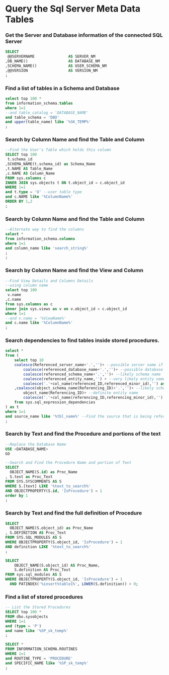 # Query the Sql Server Meta Data Tables

### Get the Server and Database information of the connected SQL Server
```sql
SELECT 
 @@SERVERNAME               AS SERVER_NM
,DB_NAME()                  AS DATABASE_NM
,SCHEMA_NAME()              AS USER_SCHEMA_NM
,@@VERSION                  AS VERSION_NM
;
```

### Find a list of tables in a Schema and Database
```sql
select top 100 *
from information_schema.tables
where 1=1
--and table_catalog = 'DATABASE_NAME'
and table_schema = 'DBO'
and upper(table_name) like '%SK_TEMP%'
;
```

### Search by Column Name and find the Table and Column
```sql
--Find the User's Table which holds this column
SELECT top 100
 t.schema_id
,SCHEMA_NAME(t.schema_id) as Schema_Name
,t.NAME AS Table_Name
,c.NAME AS Column_Name
FROM sys.columns c
INNER JOIN sys.objects t ON t.object_id = c.object_id
WHERE 1=1
and t.type = 'U' --user table type
and c.NAME like '%ColumnName%'
ORDER BY 1,2
;
```
### Search by Column Name and find the Table and Column
```sql
--Alternate way to find the columns
select * 
from information_schema.columns
where 1=1
and column_name like 'search_string%'
;
;
```
### Search by Column Name and find the View and Column
```sql
--Find View Details and Columns Details
--using column name
select top 100
 v.name
,c.name
from sys.columns as c
inner join sys.views as v on v.object_id = c.object_id
where 1=1
--and v.name = '%ViewName%'
and c.name like '%ColumnName%'
;
```
### Search dependencies to find tables inside stored procedures.
```sql
select *
from (
	select top 10
	coalesce(Referenced_server_name+'.','')+ --possible server name if cross-server
		coalesce(referenced_database_name+'.','')+ --possible database name if cross-database
		coalesce(referenced_schema_name+'.','')+ --likely schema name
		coalesce(referenced_entity_name,'') + --very likely entity name
		coalesce('.'+col_name(referenced_ID,referenced_minor_id),'') as source_name
	,coalesce(object_schema_name(Referencing_ID)+'.','')+ --likely schema name
		object_name(Referencing_ID)+ --definite entity name
		coalesce('.'+col_name(referencing_ID,referencing_minor_id),'') as source_used_in
	from sys.sql_expression_dependencies
) as t
where 1=1
and source_name like '%tbl_name%' --Find the source that is being referenced in procedures etc.
;
```

### Search by Text and find the Procedure and portions of the text
```sql
--Replace the Database Name
USE <DATABASE_NAME>
GO

--Search and Find the Procedure Name and portion of Text
SELECT 
  OBJECT_NAME(S.id) as Proc_Name
, S.text as Proc_Text
FROM SYS.SYSCOMMENTS AS S 
WHERE S.[text] LIKE '%text_to_search%' 
AND OBJECTPROPERTY(S.id, 'IsProcedure') = 1 
order by 1
;
```

### Search by Text and find the full definition of Procedure
```sql
SELECT 
  OBJECT_NAME(S.object_id) as Proc_Name
, S.DEFINITION AS Proc_Text
FROM SYS.SQL_MODULES AS S
WHERE OBJECTPROPERTY(S.object_id, 'IsProcedure') = 1
AND definition LIKE '%text_to_search%' 
;
```
```sql
SELECT  
    OBJECT_NAME(S.object_id) AS Proc_Name,
    S.definition AS Proc_Text
FROM sys.sql_modules AS S
WHERE OBJECTPROPERTY(S.object_id, 'IsProcedure') = 1
  AND PATINDEX('%insert%table1%', LOWER(S.definition)) > 0;
```
### Find a list of stored procedures
```sql
-- List the Stored Procedures
SELECT top 100 *
FROM dbo.sysobjects
WHERE 1=1
and (type = 'P')
and name like '%SP_sk_temp%'
;

SELECT * 
FROM INFORMATION_SCHEMA.ROUTINES
WHERE 1=1
and ROUTINE_TYPE = 'PROCEDURE'
and SPECIFIC_NAME like '%SP_sk_temp%'
;

```
